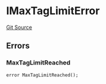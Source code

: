 # IMaxTagLimitError
[Git Source](https://github.com/thrackle-io/tron/blob/d12cfa3cb48422acc5d155aaf1a5d1ffab60585d/src/common/IErrors.sol)


## Errors
### MaxTagLimitReached

```solidity
error MaxTagLimitReached();
```

